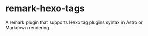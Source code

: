 # remark-hexo-tags
A remark plugin that supports Hexo tag plugins syntax in Astro or Markdown rendering.
